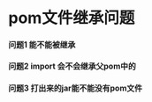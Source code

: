 # pom文件继承问题

#### 问题1 <dependencyManagement>能不能被继承

####  问题2 <scope>import</scope> 会不会继承父pom中的<dependencyManagement>

#### 问题3 打出来的jar能不能没有pom文件 




